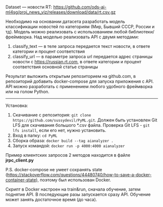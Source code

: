 Dataset — новости RT: 
https://github.com/ods-ai-ml4sg/proj_news_viz/releases/download/data/rt.csv.gz 

Необходимо на основании датасета разработать модель классификации новостей по категориям (Мир, Бывший СССР, России и тд). Модель можно реализовать с использованием любой библиотеки/фреймворка. Над моделью реализовать API с двумя методами:
1.  classify_text — в теле запроса передается текст новости, в ответе категории и процент соответствия
2.  classify_url — в параметре запроса url передается адрес страницы новости с https://russian.rt.com,  в ответе категории и процент соответствия основной статье страницы

Результат выложить открытым репозиторием на github.com, в репозиторий добавить docker-compose для запуска приложения с API.  API можно разработать с применением любого удобного фреймворка или на голом Python.

-----
Установка:

1) Скачивание с репозитория: `git clone https://github.com/sussydevil/PyML.git`.
Должен быть установлен Git LFS для скачивания большого *.csv файла. Проверка Git LFS - `git lfs install`, если его нет, нужно установить.
2) Вход в папку: `cd PyML`
3) Сборка образа: `docker build --tag aianalyzer .`
4) Запуск командой: `docker run -p 4000:4000 aianalyzer`

Пример клиентских запросов 2 методов находится в файле **jrpc_client.py**

P.S.
docker-compose не умеет сохранять state (https://stackoverflow.com/questions/44480740/how-to-save-a-docker-container-state), 
поэтому был использован Docker.

Скрипт в Docker настроен на train&run, сначала обучение, затем поднятие API. В последующие разы запускается сразу API.
Обучение может занять достаточное время (до часа).

